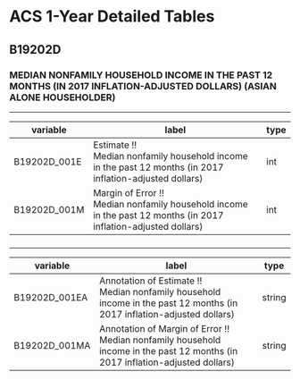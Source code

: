 # ACS 1-Year Detailed Tables

## B19202D

### MEDIAN NONFAMILY HOUSEHOLD INCOME IN THE PAST 12 MONTHS (IN 2017 INFLATION-ADJUSTED DOLLARS) (ASIAN ALONE HOUSEHOLDER)

___

| variable | label | type |
| ----- | ----- | ----- |
| B19202D_001E | Estimate !!<br>Median nonfamily household income in the past 12 months (in 2017 inflation-adjusted dollars) | int |
| B19202D_001M | Margin of Error !!<br>Median nonfamily household income in the past 12 months (in 2017 inflation-adjusted dollars) | int |
### 

___

| variable | label | type |
| ----- | ----- | ----- |
| B19202D_001EA | Annotation of Estimate !!<br>Median nonfamily household income in the past 12 months (in 2017 inflation-adjusted dollars) | string |
| B19202D_001MA | Annotation of Margin of Error !!<br>Median nonfamily household income in the past 12 months (in 2017 inflation-adjusted dollars) | string |

